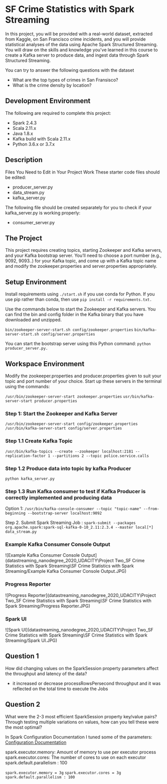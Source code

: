 # SF Crime Statistics with Spark Streaming

In this project, you will be provided with a real-world dataset, extracted from Kaggle, on San Francisco crime incidents, and you will provide statistical analyses of the data using Apache Spark Structured Streaming. You will draw on the skills and knowledge you've learned in this course to create a Kafka server to produce data, and ingest data through Spark Structured Streaming.

You can try to answer the following questions with the dataset

*  What are the top types of crimes in San Fransisco?
*  What is the crime density by location?


## Development Environment

The following are required to complete this project:

* Spark 2.4.3
* Scala 2.11.x
* Java 1.8.x
* Kafka build with Scala 2.11.x
* Python 3.6.x or 3.7.x

## Description
Files You Need to Edit in Your Project Work
These starter code files should be edited:

*  producer_server.py
*  data_stream.py
*  kafka_server.py

The following file should be created separately for you to check if your kafka_server.py is working properly:

*  consumer_server.py

## The Project
This project requires creating topics, starting Zookeeper and Kafka servers, and your Kafka bootstrap server. You’ll need to choose a port number (e.g., 9092, 9093..) for your Kafka topic, and come up with a Kafka topic name and modify the zookeeper.properties and server.properties appropriately.

## Setup Environment

Install requirements using `./start.sh`  if you use conda for Python. If you use pip rather than conda, then use `pip install -r requirements.txt.`

Use the commands below to start the Zookeeper and Kafka servers. You can find the bin and config folder in the Kafka binary that you have downloaded and unzipped.

`bin/zookeeper-server-start.sh config/zookeeper.properties`
`bin/kafka-server-start.sh config/server.properties`

You can start the bootstrap server using this Python command: `python producer_server.py.`

## Workspace Environment

Modify the zookeeper.properties and producer.properties given to suit your topic and port number of your choice. Start up these servers in the terminal using the commands:

`/usr/bin/zookeeper-server-start zookeeper.properties`
`usr/bin/kafka-server-start producer.properties`

### Step 1: Start the Zookeeper and Kafka Server

`/usr/bin/zookeeper-server-start config/zookeeper.properties`
`/usr/bin/kafka-server-start config/server.properties`

### Step 1.1  Create Kafka Topic

`/usr/bin/kafka-topics --create --zookeeper localhost:2181 --replication-factor 1 --partitions 2 --topic police.service.calls`

### Step 1.2  Produce data into topic by kafka Producer

`python kafka_server.py`

### Step 1.3  Run Kafka consumer to test if Kafka Producer is correctly implemented and producing data

Option 1: `/usr/bin/kafka-console-consumer --topic "topic-name" --from-beginning --bootstrap-server localhost:9092` 


Step 2. Submit Spark Streaming Job :
`spark-submit --packages org.apache.spark:spark-sql-kafka-0-10_2.11:2.3.4 --master local[*] data_stream.py`

### Example Kafka Consumer Console Output

![Example Kafka Consumer Console Output](datastreaming_nanodegree_2020_UDACITY\Project Two_SF Crime Statistics with Spark Streaming\SF Crime Statistics with Spark Streaming/Example Kafka Consumer Console Output.JPG)


### Progress Reporter

![Progress Reporter](datastreaming_nanodegree_2020_UDACITY\Project Two_SF Crime Statistics with Spark Streaming\SF Crime Statistics with Spark Streaming/Progress Reporter.JPG)

### Spark UI

![Spark UI](datastreaming_nanodegree_2020_UDACITY\Project Two_SF Crime Statistics with Spark Streaming\SF Crime Statistics with Spark Streaming/Spark UI.JPG)

## Question 1
How did changing values on the SparkSession property parameters affect the throughput and latency of the data?

* it increased or decrease processRowsPersecond throughput and it was reflected on the total time to execute the Jobs

## Question 2
What were the 2-3 most efficient SparkSession property key/value pairs? Through testing multiple variations on values, how can you tell these were the most optimal?

In Spark Configuration Documentation I tuned some of the parameters:
[Configuration Documentation](http://spark.apache.org/docs/latest/configuration.html#viewing-spark-properties) 

spark.executor.memory: Amount of memory to use per executor process spark.executor.cores: The number of cores to use on each executor spark.default.parallelism : 100

`spark.executor.memory = 3g` 
`spark.executor.cores = 3g`                
`spark.default.parallelism : 100`

